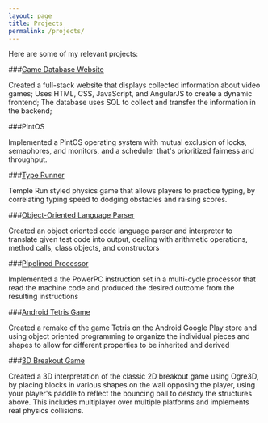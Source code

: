 ```yaml
---
layout: page
title: Projects
permalink: /projects/
---
```


Here are some of my relevant projects:

###[Game Database Website](https://github.com/mminkoff1/cs373-idb)

Created a full-stack website that displays collected information about video games;
Uses HTML, CSS, JavaScript, and AngularJS to create a dynamic frontend;
The database uses SQL to collect and transfer the information in the backend;

###PintOS

Implemented a PintOS operating system with mutual exclusion of locks, semaphores, and monitors, and a scheduler that's prioritized fairness and throughput.

###[Type Runner](https://github.com/alexyou8021/TypeRunner)

Temple Run styled physics game that allows players to practice typing, by correlating typing speed to dodging obstacles and raising scores.

###[Object-Oriented Language Parser](github.com/alexyou8021/LanguageParser)

Created an object oriented code language parser and interpreter to translate given test code into output, dealing with arithmetic operations, method calls, class objects, and constructors

###[Pipelined Processor](github.com/alexyou8021/PipelinedProcessor)

Implemented a the PowerPC instruction set in a multi-cycle processor that read the machine code and produced the desired outcome from the resulting instructions 

###[Android Tetris Game](https://github.com/alexyou8021/MobileTetris)

Created a remake of the game Tetris on the Android Google Play store and using object oriented programming to organize the individual pieces and shapes to allow for different properties to be inherited and derived

###[3D Breakout Game](https://github.com/StaticHex/cs354r_p2)

Created a 3D interpretation of the classic 2D breakout game using Ogre3D, by placing blocks in various shapes on the wall opposing the player, using your player's paddle to reflect the bouncing ball to destroy the structures above. This includes multiplayer over multiple platforms and implements real physics collisions.
